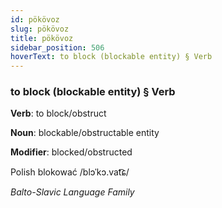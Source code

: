 ```yaml
---
id: pökövoz
slug: pökövoz
title: pökövoz
sidebar_position: 506
hoverText: to block (blockable entity) § Verb
---
```


### to block (blockable entity) § Verb

**Verb**: to block/obstruct

**Noun**: blockable/obstructable entity

**Modifier**: blocked/obstructed

Polish blokować /blɔˈkɔ.vat͡ɕ/

*Balto-Slavic Language Family*